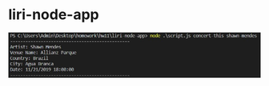 # liri-node-app

![Image of Yaktocat](https://github.com/CamiloCaroso/liri-node-app/blob/master/liri%20Images/concert-this.JPG)

